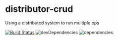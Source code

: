 # distributor-crud

Using a distributed system to run multiple ops

[![Build Status](https://travis-ci.org/meel-io/distributor-crud.svg?branch=master)](https://travis-ci.org/meel-io/distributor-crud) ![devDependencies](https://david-dm.org/meel-io/distributor-crud/dev-status.svg) ![dependencies](https://david-dm.org/meel-io/distributor-crud.svg)
